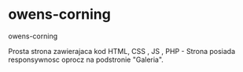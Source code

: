 # owens-corning
owens-corning

Prosta strona zawierajaca kod HTML, CSS , JS , PHP - Strona posiada responsywnosc oprocz na podstronie "Galeria".
